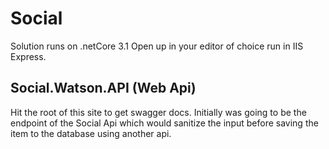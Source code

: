 # Social

Solution runs on .netCore 3.1
Open up in your editor of choice run in IIS Express.

## Social.Watson.API (Web Api)
Hit the root of this site to get swagger docs.
Initially was going to be the endpoint of the Social Api which would sanitize the input before saving the item to the database using another api.


